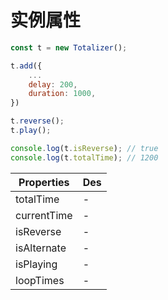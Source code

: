 # 实例属性


``` Javascript
const t = new Totalizer();

t.add({
    ...
    delay: 200,
    duration: 1000,
})

t.reverse();
t.play();

console.log(t.isReverse); // true
console.log(t.totalTime); // 1200
```

|Properties|Des|
|--|--|
|totalTime|-|
|currentTime|-|
|isReverse|-|
|isAlternate|-|
|isPlaying|-|
|loopTimes|-|
